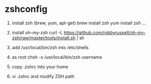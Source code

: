 # zshconfig

1. install zsh (brew, yum, apt-get)
   brew install zsh
   yum install zsh
   ...
2. install oh-my-zsh 
   curl -L https://github.com/robbyrussell/oh-my-zsh/raw/master/tools/install.sh | sh 

3. add /usr/local/bin/zsh into /etc/shells

4. as root 
   chsh -s /usr/local/bin/zsh username

5. copy .zshrc into your home

6. vi .zshrc and modify ZSH path
